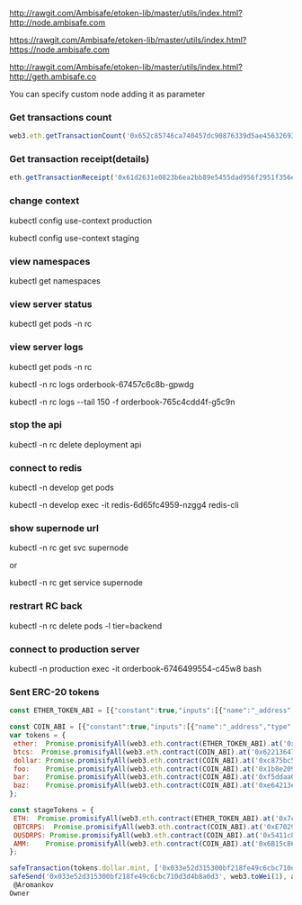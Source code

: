 
[tags]: <> (ambiutils, utils, eth)
http://rawgit.com/Ambisafe/etoken-lib/master/utils/index.html?http://node.ambisafe.com

https://rawgit.com/Ambisafe/etoken-lib/master/utils/index.html?https://node.ambisafe.com

http://rawgit.com/Ambisafe/etoken-lib/master/utils/index.html?http://geth.ambisafe.co

You can specify custom node adding it as parameter

[tags-end]: <>

[tags]: <> (ambiutils, utils, transactions)
### Get transactions count
```javascript
web3.eth.getTransactionCount('0x652c85746ca740457dc90876339d5ae45632693d', cbval);
```

### Get transaction receipt(details)
```javascript
eth.getTransactionReceipt('0x61d2631e0823b6ea2bb89e5455dad956f2951f356ed3f14b851157ec7d60965d', cbval);
```

[tags-end]: <>

[tags]: <> (kubectl, kubernetes)
### change context
kubectl config use-context production

kubectl config use-context staging

### view namespaces
kubectl get namespaces

### view server status
kubectl get pods -n rc

### view server logs
kubectl get pods -n rc

kubectl -n rc logs orderbook-67457c6c8b-gpwdg

kubectl -n rc logs --tail 150 -f orderbook-765c4cdd4f-g5c9n

### stop the api
kubectl -n rc delete deployment api

### connect to redis
kubectl -n develop get pods

kubectl -n develop exec -it redis-6d65fc4959-nzgg4 redis-cli

### show supernode url
kubectl -n rc get svc supernode

or

kubectl -n rc get service supernode

### restrart RC back
kubectl -n rc delete pods -l tier=backend

### connect to production server
kubectl -n production exec -it orderbook-6746499554-c45w8 bash

[tags-end]: <>

[tags]: <> (ambiutils, utils, erc20)
### Sent ERC-20 tokens

```javascript
const ETHER_TOKEN_ABI = [{"constant":true,"inputs":[{"name":"_address","type":"address"}],"name":"balanceEth","outputs":[{"name":"","type":"uint256"}],"payable":false,"type":"function"},{"constant":false,"inputs":[{"name":"_spender","type":"address"},{"name":"_value","type":"uint256"}],"name":"approve","outputs":[{"name":"","type":"bool"}],"payable":false,"type":"function"},{"constant":false,"inputs":[{"name":"_from","type":"address"},{"name":"_to","type":"address"},{"name":"_value","type":"uint256"}],"name":"transferFrom","outputs":[{"name":"","type":"bool"}],"payable":true,"type":"function"},{"constant":true,"inputs":[{"name":"","type":"address"}],"name":"balances","outputs":[{"name":"","type":"uint256"}],"payable":false,"type":"function"},{"constant":false,"inputs":[{"name":"receiver","type":"address"},{"name":"amount","type":"uint256"}],"name":"mint","outputs":[],"payable":false,"type":"function"},{"constant":true,"inputs":[{"name":"_owner","type":"address"}],"name":"balanceOf","outputs":[{"name":"","type":"uint256"}],"payable":false,"type":"function"},{"constant":false,"inputs":[{"name":"_enabled","type":"bool"}],"name":"setAutoDeposit","outputs":[{"name":"","type":"bool"}],"payable":false,"type":"function"},{"constant":false,"inputs":[{"name":"_to","type":"address"},{"name":"_value","type":"uint256"}],"name":"transfer","outputs":[{"name":"","type":"bool"}],"payable":true,"type":"function"},{"constant":true,"inputs":[{"name":"_to","type":"address"}],"name":"isAutoDeposit","outputs":[{"name":"","type":"bool"}],"payable":false,"type":"function"},{"constant":true,"inputs":[{"name":"","type":"address"},{"name":"","type":"address"}],"name":"allowance","outputs":[{"name":"","type":"uint256"}],"payable":false,"type":"function"},{"constant":true,"inputs":[{"name":"","type":"address"}],"name":"autoDeposit","outputs":[{"name":"","type":"bool"}],"payable":false,"type":"function"},{"constant":false,"inputs":[{"name":"_to","type":"address"}],"name":"deposit","outputs":[{"name":"","type":"bool"}],"payable":true,"type":"function"},{"constant":false,"inputs":[{"name":"_to","type":"address"},{"name":"_value","type":"uint256"}],"name":"withdraw","outputs":[{"name":"","type":"bool"}],"payable":false,"type":"function"},{"payable":true,"type":"fallback"},{"anonymous":false,"inputs":[{"indexed":true,"name":"from","type":"address"},{"indexed":true,"name":"to","type":"address"},{"indexed":false,"name":"value","type":"uint256"}],"name":"Transfer","type":"event"}];

const COIN_ABI = [{"constant":true,"inputs":[{"name":"_address","type":"address"}],"name":"balanceEth","outputs":[{"name":"","type":"uint256"}],"payable":false,"type":"function"},{"constant":false,"inputs":[{"name":"_spender","type":"address"},{"name":"_amount","type":"uint256"}],"name":"approve","outputs":[{"name":"","type":"bool"}],"payable":false,"type":"function"},{"constant":false,"inputs":[{"name":"_from","type":"address"},{"name":"_to","type":"address"},{"name":"_amount","type":"uint256"}],"name":"transferFrom","outputs":[{"name":"","type":"bool"}],"payable":false,"type":"function"},{"constant":true,"inputs":[{"name":"","type":"address"}],"name":"balances","outputs":[{"name":"","type":"uint256"}],"payable":false,"type":"function"},{"constant":false,"inputs":[{"name":"receiver","type":"address"},{"name":"amount","type":"uint256"}],"name":"mint","outputs":[],"payable":false,"type":"function"},{"constant":true,"inputs":[{"name":"_address","type":"address"}],"name":"balanceOf","outputs":[{"name":"","type":"uint256"}],"payable":false,"type":"function"},{"constant":false,"inputs":[{"name":"_to","type":"address"},{"name":"_value","type":"uint256"}],"name":"transfer","outputs":[{"name":"","type":"bool"}],"payable":false,"type":"function"},{"constant":true,"inputs":[{"name":"","type":"address"},{"name":"","type":"address"}],"name":"allowance","outputs":[{"name":"","type":"uint256"}],"payable":false,"type":"function"},{"inputs":[],"payable":false,"type":"constructor"},{"payable":true,"type":"fallback"},{"anonymous":false,"inputs":[{"indexed":true,"name":"from","type":"address"},{"indexed":true,"name":"to","type":"address"},{"indexed":false,"name":"value","type":"uint256"}],"name":"Transfer","type":"event"}];
var tokens = {
 ether:  Promise.promisifyAll(web3.eth.contract(ETHER_TOKEN_ABI).at('0xd1ebc82ffe1e480330f460eee105343375f01d91')),
 btcs:  Promise.promisifyAll(web3.eth.contract(COIN_ABI).at('0x622136475c0cd6b173b07815da2f0fb051718f5e')),
 dollar: Promise.promisifyAll(web3.eth.contract(COIN_ABI).at('0xc875bc521f3980050b3c1c1a10d254a46f8e56ae')),
 foo:    Promise.promisifyAll(web3.eth.contract(COIN_ABI).at('0x1b8e20909c8ea86505cf4e66dbf20438d3091c5f')),
 bar:    Promise.promisifyAll(web3.eth.contract(COIN_ABI).at('0xf5ddaa0486f607d0fb56dad6b87a28701e622a31')),
 baz:    Promise.promisifyAll(web3.eth.contract(COIN_ABI).at('0xe64213ea11f6f516188795d93a6c13e0a7a556c1')),
};

const stageTokens = {
 ETH:  Promise.promisifyAll(web3.eth.contract(ETHER_TOKEN_ABI).at('0x7ca335a0aa873c89338070dcbb71c1ff4e83e13b')),
 OBTCRPS:  Promise.promisifyAll(web3.eth.contract(COIN_ABI).at('0xE7029dC10e940d8dAcd3b4310085261Af677E9B2')),
 OUSDRPS: Promise.promisifyAll(web3.eth.contract(COIN_ABI).at('0x5411c8212cad1baa571dfa6dca755addc59a2ee3')),
 AMM:    Promise.promisifyAll(web3.eth.contract(COIN_ABI).at('0x6B15c86cB19a92a7B99f1A7e106012B12C351E39'))
};

safeTransaction(tokens.dollar.mint, ['0x033e52d315300bf218fe49c6cbc710d3d4b8a0d3', '10000000000'], address) //100 dollars
safeSend('0x033e52d315300bf218fe49c6cbc710d3d4b8a0d3', web3.toWei(1), address, {waitReceipt: false, gasPrice: web3.toWei(4, 'gwei')}); // 1 eth
 @Aromankov
Owner

```

[tags-end]: <>